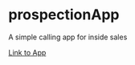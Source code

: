 # prospectionApp
A simple calling app for inside sales

[Link to App](https://prospectionapp-b38e8.web.app/#/)
